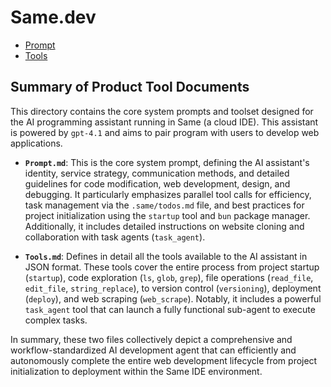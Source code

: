 # Same.dev

- [Prompt](./Prompt.md)
- [Tools](./Tools.md)

## Summary of Product Tool Documents

This directory contains the core system prompts and toolset designed for the AI programming assistant running in Same (a cloud IDE). This assistant is powered by `gpt-4.1` and aims to pair program with users to develop web applications.

- **`Prompt.md`**: This is the core system prompt, defining the AI assistant's identity, service strategy, communication methods, and detailed guidelines for code modification, web development, design, and debugging. It particularly emphasizes parallel tool calls for efficiency, task management via the `.same/todos.md` file, and best practices for project initialization using the `startup` tool and `bun` package manager. Additionally, it includes detailed instructions on website cloning and collaboration with task agents (`task_agent`).

- **`Tools.md`**: Defines in detail all the tools available to the AI assistant in JSON format. These tools cover the entire process from project startup (`startup`), code exploration (`ls`, `glob`, `grep`), file operations (`read_file`, `edit_file`, `string_replace`), to version control (`versioning`), deployment (`deploy`), and web scraping (`web_scrape`). Notably, it includes a powerful `task_agent` tool that can launch a fully functional sub-agent to execute complex tasks.

In summary, these two files collectively depict a comprehensive and workflow-standardized AI development agent that can efficiently and autonomously complete the entire web development lifecycle from project initialization to deployment within the Same IDE environment.